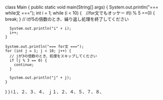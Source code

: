 
class Main {
  public static void main(String[] args) {
    System.out.println("=== while文 ===");
    int i = 1;
    while (i < 10) {　//for文でもオッケー
     if(i % 5 ==0) {
     break;
     }
      // iが5の倍数のとき、繰り返し処理を終了してください
      
      
      System.out.println("i" + i);
      i++;
    }
    
    System.out.println("=== for文 ===");
    for (int j = 1; j < 10; j++) {
      // jが3の倍数のとき、処理をスキップしてください
      if (j % 3 == 0) {
        continue;
      }
      
      System.out.println("j" + j);
    }
  }
}
i１、２、３、４、
ｊ１、２、４、５、７、８、
